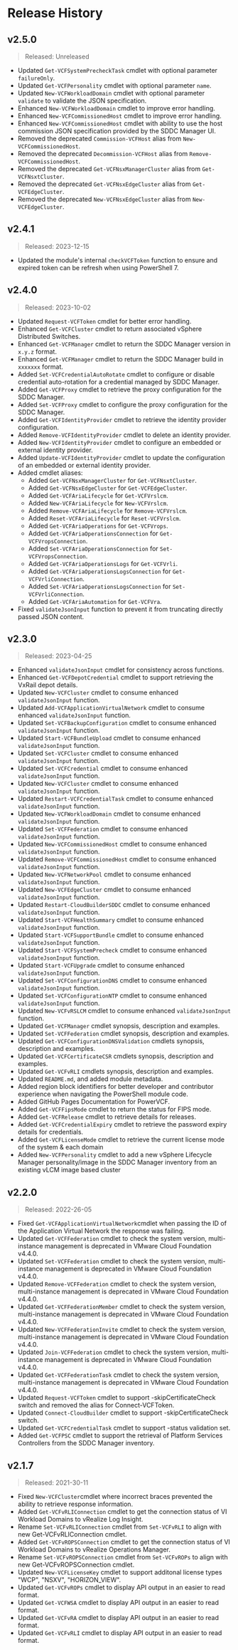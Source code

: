 # Release History

## v2.5.0

> Released: Unreleased

- Updated `Get-VCFSystemPrecheckTask` cmdlet with optional parameter `failureOnly`.
- Updated `Get-VCFPersonality` cmdlet with optional parameter `name`.
- Updated `New-VCFWorkloadDomain` cmdlet with optional parameter `validate` to validate the JSON specification.
- Enhanced `New-VCFWorkloadDomain` cmdlet to improve error handling.
- Enhanced `New-VCFCommissionedHost` cmdlet to improve error handling.
- Enhanced `New-VCFCommissionedHost` cmdlet with ability to use the host commission JSON specification provided by the SDDC Manager UI.
- Removed the deprecated `Commission-VCFHost` alias from `New-VCFCommissionedHost`.
- Removed the deprecated `Decommission-VCFHost` alias from `Remove-VCFCommissionedHost`.
- Removed the deprecated `Get-VCFNsxManagerCluster` alias from `Get-VCFNsxtCluster`.
- Removed the deprecated `Get-VCFNsxEdgeCluster` alias from `Get-VCFEdgeCluster`.
- Removed the deprecated `New-VCFNsxEdgeCluster` alias from `New-VCFEdgeCluster`.

## v2.4.1

> Released: 2023-12-15

- Updated the module's internal `checkVCFToken` function to ensure and expired token can be refresh when using PowerShell 7.

## v2.4.0

> Released: 2023-10-02

- Updated `Request-VCFToken` cmdlet for better error handling.
- Enhanced `Get-VCFCluster` cmdlet to return associated vSphere Distributed Switches.
- Enhanced `Get-VCFManager` cmdlet to return the SDDC Manager version in `x.y.z` format.
- Enhanced `Get-VCFManager` cmdlet to return the SDDC Manager build in `xxxxxxx` format.
- Added `Set-VCFCredentialAutoRotate` cmdlet to configure or disable credential auto-rotation for a credential managed by SDDC Manager.
- Added `Get-VCFProxy` cmdlet to retrieve the proxy configuration for the SDDC Manager.
- Added `Set-VCFProxy` cmdlet to configure the proxy configuration for the SDDC Manager.
- Added `Get-VCFIdentityProvider` cmdlet to retrieve the identity provider configuration.
- Added `Remove-VCFIdentityProvider` cmdlet to delete an identity provider.
- Added `New-VCFIdentityProvider` cmdlet to configure an embedded or external identity provider.
- Added `Update-VCFIdentityProvider` cmdlet to update the configuration of an embedded or external identity provider.
- Added cmdlet aliases:
  - Added `Get-VCFNsxManagerCluster` for `Get-VCFNsxtCluster`.
  - Added `Get-VCFNsxEdgeCluster` for `Get-VCFEdgeCluster`.
  - Added `Get-VCFAriaLifecycle` for `Get-VCFVrslcm`.
  - Added `New-VCFAriaLifecycle` for `New-VCFVrslcm`.
  - Added `Remove-VCFAriaLifecycle` for `Remove-VCFVrslcm`.
  - Added `Reset-VCFAriaLifecycle` for `Reset-VCFVrslcm`.
  - Added `Get-VCFAriaOperations` for `Get-VCFVrops`.
  - Added `Get-VCFAriaOperationsConnection` for `Get-VCFVropsConnection`.
  - Added `Set-VCFAriaOperationsConnection` for `Set-VCFVropsConnection`.
  - Added `Get-VCFAriaOperationsLogs` for `Get-VCFVrli`.
  - Added `Get-VCFAriaOperationsLogsConnection` for `Get-VCFVrliConnection`.
  - Added `Set-VCFAriaOperationsLogsConnection` for `Set-VCFVrliConnection`.
  - Added `Get-VCFAriaAutomation` for `Get-VCFVra`.
- Fixed `validateJsonInput` function to prevent it from truncating directly passed JSON content.

## v2.3.0

> Released: 2023-04-25

- Enhanced `validateJsonInput` cmdlet for consistency across functions.
- Enhanced `Get-VCFDepotCredential` cmdlet to support retrieving the VxRail depot details.
- Updated `New-VCFCluster` cmdlet to consume enhanced `validateJsonInput` function.
- Updated `Add-VCFApplicationVirtualNetwork` cmdlet to consume enhanced `validateJsonInput` function.
- Updated `Set-VCFBackupConfiguration` cmdlet to consume enhanced `validateJsonInput` function.
- Updated `Start-VCFBundleUpload` cmdlet to consume enhanced `validateJsonInput` function.
- Updated `Set-VCFCluster` cmdlet to consume enhanced `validateJsonInput` function.
- Updated `Set-VCFCredential` cmdlet to consume enhanced `validateJsonInput` function.
- Updated `New-VCFCluster` cmdlet to consume enhanced `validateJsonInput` function.
- Updated `Restart-VCFCredentialTask` cmdlet to consume enhanced `validateJsonInput` function.
- Updated `New-VCFWorkloadDomain` cmdlet to consume enhanced `validateJsonInput` function.
- Updated `Set-VCFFederation` cmdlet to consume enhanced `validateJsonInput` function.
- Updated `New-VCFCommissionedHost` cmdlet to consume enhanced `validateJsonInput` function.
- Updated `Remove-VCFCommissionedHost` cmdlet to consume enhanced `validateJsonInput` function.
- Updated `New-VCFNetworkPool` cmdlet to consume enhanced `validateJsonInput` function.
- Updated `New-VCFEdgeCluster` cmdlet to consume enhanced `validateJsonInput` function.
- Updated `Restart-CloudBuilderSDDC` cmdlet to consume enhanced `validateJsonInput` function.
- Updated `Start-VCFHealthSummary` cmdlet to consume enhanced `validateJsonInput` function.
- Updated `Start-VCFSupportBundle` cmdlet to consume enhanced `validateJsonInput` function.
- Updated `Start-VCFSystemPrecheck` cmdlet to consume enhanced `validateJsonInput` function.
- Updated `Start-VCFUpgrade` cmdlet to consume enhanced `validateJsonInput` function.
- Updated `Set-VCFConfigurationDNS` cmdlet to consume enhanced `validateJsonInput` function.
- Updated `Set-VCFConfigurationNTP` cmdlet to consume enhanced `validateJsonInput` function.
- Updated `New-VCFvRSLCM` cmdlet to consume enhanced `validateJsonInput` function.
- Updated `Get-VCFManager` cmdlet synopsis, description and examples.
- Updated `Set-VCFFederation` cmdlet synopsis, description and examples.
- Updated `Get-VCFConfigurationDNSValidation` cmdlets synopsis, description and examples.
- Updated `Get-VCFCertificateCSR` cmdlets synopsis, description and examples.
- Updated `Get-VCFvRLI` cmdlets synopsis, description and examples.
- Updated `README.md`, and added module metadata.
- Added region block identifiers for better developer and contributor experience when navigating the PowerShell module code.
- Added GitHub Pages Documentation for PowerVCF.
- Added `Get-VCFFipsMode` cmdlet to return the status for FIPS mode.
- Added `Get-VCFRelease` cmdlet to retrieve details for releases.
- Added `Get-VCFCredentialExpiry` cmdlet to retrieve the password expiry details for credentials.
- Added `Get-VCFLicenseMode` cmdlet to retrieve the current license mode of the system & each domain
- Added `New-VCFPersonality` cmdlet to add a new vSphere Lifecycle Manager personality/image in the SDDC Manager inventory from an existing vLCM image based cluster

## v2.2.0

> Released: 2022-26-05

- Fixed `Get-VCFApplicationVirtualNetwork`cmdlet when passing the ID of the Application Virtual Network the response was failing.
- Updated `Get-VCFFederation` cmdlet to check the system version, multi-instance management is deprecated in VMware Cloud Foundation v4.4.0.
- Updated `Set-VCFFederation` cmdlet to check the system version, multi-instance management is deprecated in VMware Cloud Foundation v4.4.0.
- Updated `Remove-VCFFederation` cmdlet to check the system version, multi-instance management is deprecated in VMware Cloud Foundation v4.4.0.
- Updated `Get-VCFFederationMember` cmdlet to check the system version, multi-instance management is deprecated in VMware Cloud Foundation v4.4.0.
- Updated `New-VCFFederationInvite` cmdlet to check the system version, multi-instance management is deprecated in VMware Cloud Foundation v4.4.0.
- Updated `Join-VCFFederation` cmdlet to check the system version, multi-instance management is deprecated in VMware Cloud Foundation v4.4.0.
- Updated `Get-VCFFederationTask` cmdlet to check the system version, multi-instance management is deprecated in VMware Cloud Foundation v4.4.0.
- Updated `Request-VCFToken` cmdlet to support -skipCertificateCheck switch and removed the alias for Connect-VCFToken.
- Updated `Connect-CloudBuilder` cmdlet to support -skipCertificateCheck switch.
- Updated `Get-VCFCredentialTask` cmdlet to support -status validation set.
- Added `Get-VCFPSC` cmdlet to support the retrieval of Platform Services Controllers from the SDDC Manager inventory.

## v2.1.7

> Released: 2021-30-11

- Fixed `New-VCFCluster`cmdlet where incorrect braces prevented the ability to retrieve response information.
- Added `Get-VCFvRLIConnection` cmdlet to get the connection status of VI Workload Domains to vRealize Log Insight.
- Rename `Set-VCFvRLIConnection` cmdlet from `Set-VCFvRLI` to align with new Get-VCFvRLIConnection cmdlet.
- Added `Get-VCFvROPSConnection` cmdlet to get the connection status of VI Workload Domains to vRealize Operations Manager.
- Rename `Set-VCFvROPSConnection` cmdlet from `Set-VCFvROPs` to align with new Get-VCFvROPSConnection cmdlet.
- Updated `New-VCFLicenseKey` cmdlet to support additonal license types "WCP", "NSXV", "HORIZON_VIEW".
- Updated `Get-VCFvROPs` cmdlet to display API output in an easier to read format.
- Updated `Get-VCFWSA` cmdlet to display API output in an easier to read format.
- Updated `Get-VCFvRA` cmdlet to display API output in an easier to read format.
- Updated `Get-VCFvRLI` cmdlet to display API output in an easier to read format.
